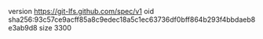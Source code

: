 version https://git-lfs.github.com/spec/v1
oid sha256:93c57ce9acff85a8c9edec18a5c1ec63736df0bff864b293f4bbdaeb8e3ab9d8
size 3300
